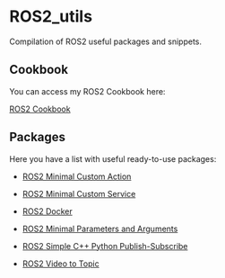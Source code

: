 # ROS2_utils
Compilation of ROS2 useful packages and snippets.

## Cookbook
You can access my ROS2 Cookbook here:

[ROS2 Cookbook](https://github.com/pep248/ros2_cookbook)

## Packages
Here you have a list with useful ready-to-use packages:

- [ROS2 Minimal Custom Action](https://github.com/pep248/ros2_MinimalCustomAction)

- [ROS2 Minimal Custom Service](https://github.com/pep248/ros2_MinimalCustomService)

- [ROS2 Docker](https://github.com/pep248/ros2_MinimalDocker)

- [ROS2 Minimal Parameters and Arguments](https://github.com/pep248/ros2_MinimalParamArg)

- [ROS2 Simple C++ Python Publish-Subscribe](https://github.com/pep248/simple_cpp_python_publish_subscribe)

- [ROS2 Video to Topic](https://github.com/pep248/video_2_ros2_topic/)
